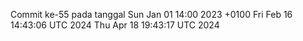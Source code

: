 Commit ke-55 pada tanggal Sun Jan 01 14:00 2023 +0100
Fri Feb 16 14:43:06 UTC 2024
Thu Apr 18 19:43:17 UTC 2024
